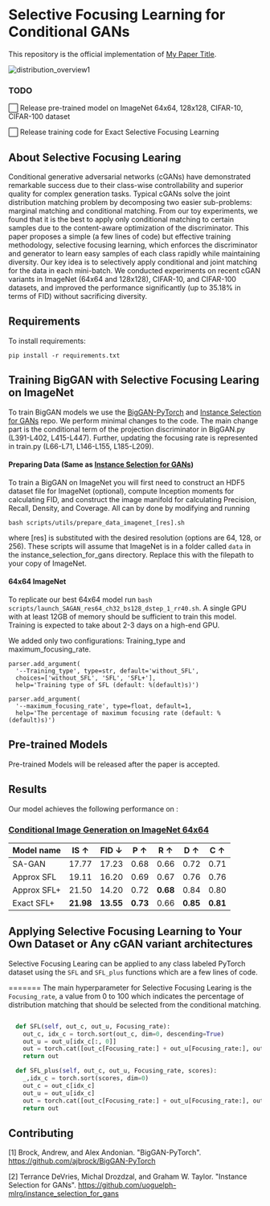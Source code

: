
# Selective Focusing Learning for Conditional GANs

This repository is the official implementation of [My Paper Title](https://arxiv.org/abs/2030.12345). 


![distribution_overview1](https://user-images.githubusercontent.com/36159663/120271077-9d763080-c2e5-11eb-90cd-167ae185f0bc.png)


### TODO
⬜️ Release pre-trained model on ImageNet 64x64, 128x128, CIFAR-10, CIFAR-100 dataset

⬜️ Release training code for Exact Selective Focusing Learning

## About Selective Focusing Learing

Conditional generative adversarial networks (cGANs) have demonstrated remarkable success due to their class-wise controllability and superior quality for complex generation tasks. Typical cGANs solve the joint distribution matching problem by decomposing two easier sub-problems: marginal matching and conditional matching. From our toy experiments, we found that it is the best to apply only conditional matching to certain samples due to the content-aware optimization of the discriminator. This paper proposes a simple (a few lines of code) but effective training methodology, selective focusing learning, which enforces the discriminator and generator to learn easy samples of each class rapidly while maintaining diversity. Our key idea is to selectively apply conditional and joint matching for the data in each mini-batch. We conducted experiments on recent cGAN variants in ImageNet (64x64 and 128x128), CIFAR-10, and CIFAR-100 datasets, and improved the performance significantly (up to 35.18% in terms of FID) without sacrificing diversity.
## Requirements

To install requirements:

```setup
pip install -r requirements.txt
```


## Training BigGAN with Selective Focusing Learing on ImageNet

To train BigGAN models we use the [BigGAN-PyTorch](https://github.com/ajbrock/BigGAN-PyTorch) and [Instance Selection for GANs](https://github.com/uoguelph-mlrg/instance_selection_for_gans) repo. We perform minimal changes to the code. The main change part is the conditional term of the projection discriminator in BigGAN.py (L391-L402, L415-L447). Further, updating the focusing rate is represented in train.py (L66-L71, L146-L155, L185-L209).


#### Preparing Data (Same as [Instance Selection for GANs](https://github.com/uoguelph-mlrg/instance_selection_for_gans))
To train a BigGAN on ImageNet you will first need to construct an HDF5 dataset file for ImageNet (optional), compute Inception moments for calculating FID, and construct the image manifold for calculating Precision, Recall, Density, and Coverage. All can by done by modifying and running 
```
bash scripts/utils/prepare_data_imagenet_[res].sh
```
where [res] is substituted with the desired resolution (options are 64, 128, or 256). These scripts will assume that ImageNet is in a folder called `data` in the instance_selection_for_gans directory. Replace this with the filepath to your copy of ImageNet. 

#### 64x64 ImageNet
To replicate our best 64x64 model run `bash scripts/launch_SAGAN_res64_ch32_bs128_dstep_1_rr40.sh`. A single GPU with at least 12GB of memory should be sufficient to train this model. Training is expected to take about 2-3 days on a high-end GPU. 

We added only two configurations: Training_type and maximum_focusing_rate.
```
parser.add_argument(
  '--Training_type', type=str, default='without_SFL',
  choices=['without_SFL', 'SFL', 'SFL+'],
  help='Training type of SFL (default: %(default)s)')
  
parser.add_argument(
  '--maximum_focusing_rate', type=float, default=1,
  help='The percentage of maximum focusing rate (default: %(default)s)')
```

## Pre-trained Models

Pre-trained Models will be released after the paper is accepted.

## Results

Our model achieves the following performance on :

### [Conditional Image Generation on ImageNet 64x64](https://paperswithcode.com/sota/image-classification-on-imagenet)

| Model name         |   IS &#8593;  |   FID &#8595; |  P &#8593; |  R &#8593; |  D &#8593; |  C &#8593; |
| ------------------ |--------| ------ |-----|-----|-----|-----|
|       SA-GAN       |  17.77 |  17.23 | 0.68| 0.66| 0.72| 0.71|
|      Approx SFL    |  19.11 |  16.20 | 0.69| 0.67| 0.76| 0.76|
|      Approx SFL+   |  21.50 |  14.20 | 0.72| **0.68**| 0.84| 0.80|
|      Exact SFL+    |  **21.98** |  **13.55** | **0.73**| 0.66| **0.85**| **0.81**|


## Applying Selective Focusing Learning to Your Own Dataset or Any cGAN variant architectures

Selective Focusing Learing can be applied to any class labeled PyTorch dataset using the `SFL` and `SFL_plus` functions which are a few lines of code. 


=======
The main hyperparameter for Selective Focusing Learing is the `Focusing_rate`, a value from 0 to 100 which indicates the percentage of distribution matching that should be selected from the conditional matching. 


```python

  def SFL(self, out_c, out_u, Focusing_rate):
    out_c, idx_c = torch.sort(out_c, dim=0, descending=True)
    out_u = out_u[idx_c[:, 0]]
    out = torch.cat([out_c[Focusing_rate:] + out_u[Focusing_rate:], out_c[:Focusing_rate]], 0)
    return out

  def SFL_plus(self, out_c, out_u, Focusing_rate, scores):
    _,idx_c = torch.sort(scores, dim=0)
    out_c = out_c[idx_c]
    out_u = out_u[idx_c]
    out = torch.cat([out_c[Focusing_rate:] + out_u[Focusing_rate:], out_c[:Focusing_rate]], 0)
    return out
```

## Contributing
[1] Brock, Andrew, and Alex Andonian. "BigGAN-PyTorch". https://github.com/ajbrock/BigGAN-PyTorch

[2] Terrance DeVries, Michal Drozdzal, and Graham W. Taylor. "Instance Selection for GANs". https://github.com/uoguelph-mlrg/instance_selection_for_gans
